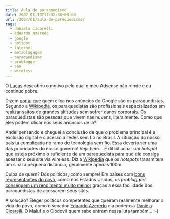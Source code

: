 ```yaml
---
title: Aula de paraquedismo
date: 2007-01-13T17:32:38+00:00
url: /2007/01/aula-de-paraquedismo/
tags:
  - daniela cicarelli
  - eduardo azeredo
  - google
  - hotspot
  - internet
  - metablogagem
  - paraquedismo
  - problogger
  - seo
  - wireless
---
```


O [Lucas][1] descobriu o motivo pelo qual o meu Adsense não rende e eu continuo pobre.

Dizem [por aí][2] que quem clica nos anúncios do Google são os paraquedistas. Segundo a [Wikipedia][3], os paraquedistas são profissionais especializados em realizar saltos de grandes altitudes sem sofrer danos corporais. Os paraquedistas são pessoas que vivem nas nuvens, literalmente. Como que eles podem clicar nos seus anúncios de lá?

Andei pensando e cheguei a conclusão de que o problema principal é a exclusão digital e o acesso a redes sem fio no Brasil. A situação do nosso país tá complicada no ramo de tecnologia sem fio. Essa deveria ser uma das prioridades do nosso governo! Veja bem… É difícil achar um _hotspot_ que esteja próximo o suficiente de um paraquedista para que ele consiga acessar o seu site via wireless. Diz a [Wikipedia][4] que os _hotspots_ transmitem um sinal a pequena distância, geralmente apenas 100m.

Culpa de quem? Dos políticos, como sempre! Em países com [bons representantes do povo][5], como nos Estados Unidos, os _probloggers_ [conseguem um rendimento muito melhor][6] graças a essa facilidade dos paraquedistas de acessarem seus sites.

A solução? Eleger políticos competentes que queiram realmente melhorar a vida do povo, como o senador [Eduardo Azeredo][7] e a poderosa [Daniela Cicarelli][8]. O Maluf e o Clodovil quem sabe entrem nessa luta também… ;-)

[1]: http://lucasmadeira.blogspot.com/
[2]: http://www.contraditorium.com/2006/11/28/no-gosta-de-paraquedistas-visitante-bomba-bem-pior/
[3]: http://pt.wikipedia.org/wiki/Paraquedista
[4]: http://pt.wikipedia.org/wiki/Wi-Fi
[5]: http://malvicioso.com/2007/01/11/gollum-gollum/
[6]: http://malvicioso.com/2006/12/12/john-chow-e-o-cara/
[7]: http://www.openbrasil.org/internetlivre/
[8]: http://malvicioso.com/2007/01/09/liberdade-controlada/
